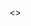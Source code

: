 <<Depositorio de Fabio Stefano De Figueiredo no GitHub.  Um estudante e sonhador de trabalhar com TI..>>

